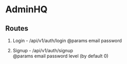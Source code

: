 # AdminHQ

## Routes
1. Login - /api/v1/auth/login
    @params
        email
        password

2. Signup - /api/v1/auth/signup  
    @params
        email
        password
        level (by default 0)